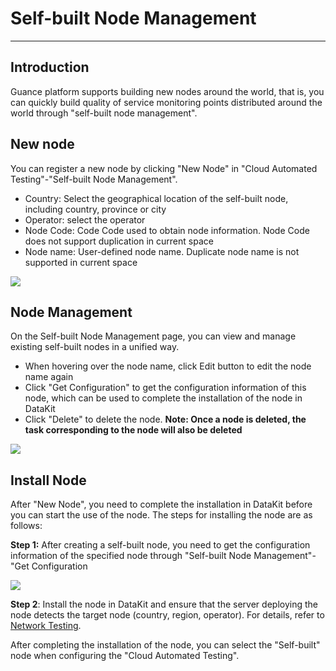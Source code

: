 # Self-built Node Management
---

## Introduction

Guance platform supports building new nodes around the world, that is, you can quickly build quality of service monitoring points distributed around the world through "self-built node management".

## New node

You can register a new node by clicking "New Node" in "Cloud Automated Testing"-"Self-built Node Management".

- Country: Select the geographical location of the self-built node, including country, province or city
- Operator: select the operator
- Node Code: Code Code used to obtain node information. Node Code does not support duplication in current space
- Node name: User-defined node name. Duplicate node name is not supported in current space

![](img/4.dailtesting_1.png)

## Node Management

On the Self-built Node Management page, you can view and manage existing self-built nodes in a unified way.

- When hovering over the node name, click Edit button to edit the node name again
- Click "Get Configuration" to get the configuration information of this node, which can be used to complete the installation of the node in DataKit
- Click "Delete" to delete the node. **Note: Once a node is deleted, the task corresponding to the node will also be deleted**

![](img/image_1.png)



## Install Node

After "New Node", you need to complete the installation in DataKit before you can start the use of the node. The steps for installing the node are as follows:

**Step 1:** After creating a self-built node, you need to get the configuration information of the specified node through "Self-built Node Management"-"Get Configuration

![](img/image_3.png)

**Step 2**: Install the node in DataKit and ensure that the server deploying the node detects the target node (country, region, operator). For details, refer to [Network Testing](../integrations/dialtesting.md).

After completing the installation of the node, you can select the "Self-built" node when configuring the "Cloud Automated Testing".
